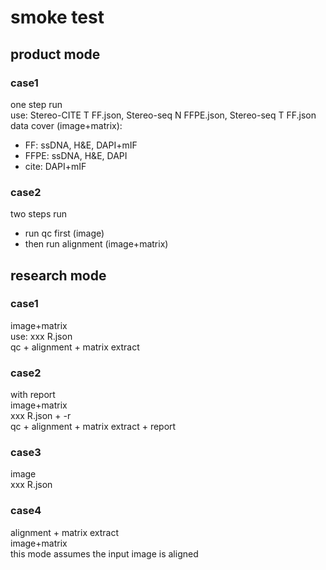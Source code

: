 # smoke test
## product mode

### case1
one step run <br>
use: Stereo-CITE T FF.json, Stereo-seq N FFPE.json, Stereo-seq T FF.json <br>
data cover (image+matrix):
- FF: ssDNA, H&E, DAPI+mIF
- FFPE: ssDNA, H&E, DAPI
- cite: DAPI+mIF

### case2
two steps run 
- run qc first (image)
- then run alignment (image+matrix)

## research mode
### case1
image+matrix <br>
use: xxx R.json <br>
qc + alignment + matrix extract <br>

### case2
with report <br>
image+matrix <br>
xxx R.json + -r <br>
qc + alignment + matrix extract + report <br>

### case3
image <br>
xxx R.json <br>

### case4
alignment + matrix extract <br>
image+matrix <br>
this mode assumes the input image is aligned <br>